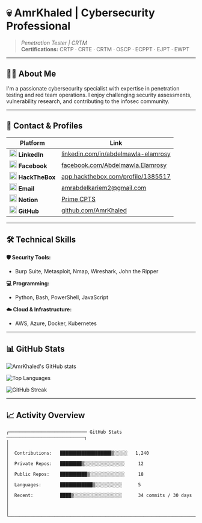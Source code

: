 # 💀 AmrKhaled | Cybersecurity Professional

> *Penetration Tester | CRTM*  
> **Certifications:** CRTP · CRTE · CRTM · OSCP · ECPPT · EJPT · EWPT

---

## 👨‍💻 About Me
I'm a passionate cybersecurity specialist with expertise in penetration testing and red team operations. I enjoy challenging security assessments, vulnerability research, and contributing to the infosec community.

---

## 📇 Contact & Profiles

| Platform | Link |
|----------|------|
| <img src="https://img.icons8.com/fluency/24/000000/linkedin.png" width="20"/> **LinkedIn** | [linkedin.com/in/abdelmawla-elamrosy](https://www.linkedin.com/in/abdelmawla-elamrosy/) |
| <img src="https://img.icons8.com/fluency/24/000000/facebook.png" width="20"/> **Facebook** | [facebook.com/Abdelmawla.Elamrosy](https://www.facebook.com/Abdelmawla.Elamrosy) |
| <img src="https://img.icons8.com/external-tal-revivo-shadow-tal-revivo/24/000000/external-hackthebox-platform-for-hackers-to-level-up-their-skills-in-penetration-testing-logo-shadow-tal-revivo.png" width="20"/> **HackTheBox** | [app.hackthebox.com/profile/1385517](https://app.hackthebox.com/profile/1385517) |
| <img src="https://img.icons8.com/fluency/24/000000/gmail.png" width="20"/> **Email** | [amrabdelkariem2@gmail.com](mailto:amrabdelkariem2@gmail.com) |
| <img src="https://img.icons8.com/external-tal-revivo-shadow-tal-revivo/24/000000/external-notion-an-all-in-one-workspace-for-notes-tasks-wikis-and-databases-logo-shadow-tal-revivo.png" width="20"/> **Notion** | [Prime CPTS](https://www.notion.so/Prime-CPTS-24c592342ef580749d8bca4663eca112?source=copy_link) |
| <img src="https://img.icons8.com/fluency/24/000000/github.png" width="20"/> **GitHub** | [github.com/AmrKhaled](https://github.com/AmrKhaled) |

---

## 🛠️ Technical Skills

**🛡️ Security Tools:**
- Burp Suite, Metasploit, Nmap, Wireshark, John the Ripper

**💻 Programming:**
- Python, Bash, PowerShell, JavaScript

**☁️ Cloud & Infrastructure:**
- AWS, Azure, Docker, Kubernetes

---

## 📊 GitHub Stats

![AmrKhaled's GitHub stats](https://github-readme-stats.vercel.app/api?username=AmrKhaled&show_icons=true&theme=radical)

![Top Languages](https://github-readme-stats.vercel.app/api/top-langs/?username=AmrKhaled&layout=compact&theme=radical)

![GitHub Streak](https://github-readme-streak-stats.herokuapp.com/?user=AmrKhaled&theme=radical)

---

## 📈 Activity Overview

```text
┌───────────────────────────── GitHub Stats ─────────────────────────────┐
│                                                                        │
│  Contributions:   ███████████████████▒░░░░░   1,240                   │
│  Private Repos:   ████████▒░░░░░░░░░░░░░░░     12                     │
│  Public Repos:    ██████████▒░░░░░░░░░░░░░     18                     │
│  Languages:       ████████████▒░░░░░░░░░░      5                      │
│  Recent:          ████▒░░░░░░░░░░░░░░░░░░      34 commits / 30 days   │
│                                                                        │
└────────────────────────────────────────────────────────────────────────┘
